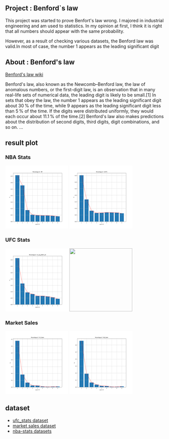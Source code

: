 ## Project : Benford`s law 

This project was started to prove Benfort's law wrong. I majored in industrial engineering and am used to statistics. In my opinion at first, I think it is right that all numbers should appear with the same probability.

However, as a result of checking various datasets, the Benford law was valid.In most of case, the number 1 appears as the leading significant digit


## About : Benford's law
[Benford's law wiki](https://en.wikipedia.org/wiki/Benford%27s_law)

Benford's law, also known as the Newcomb–Benford law, the law of anomalous numbers, or the first-digit law, is an observation that in many real-life sets of numerical data, the leading digit is likely to be small.[1] In sets that obey the law, the number 1 appears as the leading significant digit about 30 % of the time, while 9 appears as the leading significant digit less than 5 % of the time. If the digits were distributed uniformly, they would each occur about 11.1 % of the time.[2] Benford's law also makes predictions about the distribution of second digits, third digits, digit combinations, and so on.
...

## result plot 
### NBA Stats
<img src="result_vis/nba_stats/nba_MP.png" width="200" height="200"> <img src="result_vis/nba_stats/nba_AST.png" width="200" height="200">

### UFC Stats
<img src="result_vis/ufc_stats/ufc_B_avg_BODY_att.png" width="200" height="200"> <img src="result_vis/ufc_stats/ufc_B_avg_TD_landed.png" width="200" height="200">

### Market Sales
<img src="result_vis/market_sales/market_EU_Sales.png" width="200" height="200"> <img src="result_vis/market_sales/Market_NA_Sales.png" width="200" height="200">




## dataset 
+ [ufc_stats dataset](https://www.kaggle.com/datasets/rajeevw/ufcdata)
+ [market sales dataset](https://www.kaggle.com/datasets/aungpyaeap/supermarket-sales)
+ [nba-stats datasets](https://www.kaggle.com/datasets/drgilermo/nba-players-stats)

